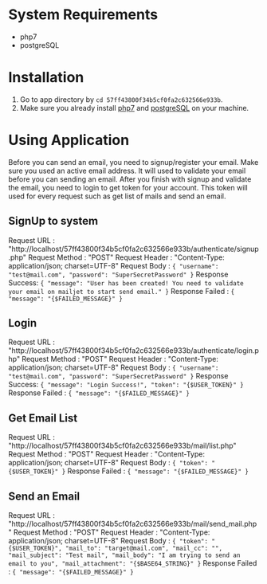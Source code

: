# System Requirements
- php7
- postgreSQL

# Installation
1. Go to app directory by `cd 57ff43800f34b5cf0fa2c632566e933b`.
2. Make sure you already install [php7](https://www.php.net/downloads.php) and [postgreSQL](https://www.postgresql.org/download/) on your machine.

# Using Application
Before you can send an email, you need to signup/register your email. Make sure you used an active email address. It will used to validate your email before you can sending an email. After you finish with signup and validate the email, you need to login to get token for your account. This token will used for every request such as get list of mails and send an email.

## SignUp to system
Request URL     : "http://localhost/57ff43800f34b5cf0fa2c632566e933b/authenticate/signup.php"
Request Method  : "POST"
Request Header  : "Content-Type: application/json; charset=UTF-8"
Request Body    :
    ```
    {
        "username": "test@mail.com",
        "password": "SuperSecretPassword"
    }
    ```
Response Success:
    ```
    {
        "message": "User has been created! You need to validate your email on mailjet to start send email."
    }
    ```
Response Failed :
    ```
    {
        "message": "{$FAILED_MESSAGE}"
    }
    ```


## Login
Request URL     : "http://localhost/57ff43800f34b5cf0fa2c632566e933b/authenticate/login.php"
Request Method  : "POST"
Request Header  : "Content-Type: application/json; charset=UTF-8"
Request Body    :
    ```
    {
        "username": "test@mail.com",
        "password": "SuperSecretPassword"
    }
    ```
Response Success:
    ```
    {
        "message": "Login Success!",
        "token": "{$USER_TOKEN}"
    }
    ```
Response Failed :
    ```
    {
        "message": "{$FAILED_MESSAGE}"
    }
    ```

## Get Email List
Request URL     : "http://localhost/57ff43800f34b5cf0fa2c632566e933b/mail/list.php"
Request Method  : "POST"
Request Header  : "Content-Type: application/json; charset=UTF-8"
Request Body    :
    ```
    {
        "token": "{$USER_TOKEN}"
    }
    ```
Response Failed :
    ```
    {
        "message": "{$FAILED_MESSAGE}"
    }
    ```

## Send an Email
Request URL     : "http://localhost/57ff43800f34b5cf0fa2c632566e933b/mail/send_mail.php"
Request Method  : "POST"
Request Header  : "Content-Type: application/json; charset=UTF-8"
Request Body    :
    ```
    {
        "token": "{$USER_TOKEN}",
        "mail_to": "target@mail.com",
        "mail_cc": "",
        "mail_subject": "Test mail",
        "mail_body": "I am trying to send an email to you",
        "mail_attachment": "{$BASE64_STRING}"
    }
    ```
Response Failed :
    ```
    {
        "message": "{$FAILED_MESSAGE}"
    }
    ```